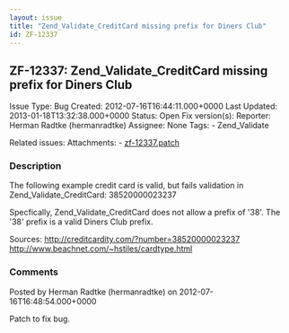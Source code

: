 ```yaml
---
layout: issue
title: "Zend_Validate_CreditCard missing prefix for Diners Club"
id: ZF-12337
---
```


ZF-12337: Zend\_Validate\_CreditCard missing prefix for Diners Club
-------------------------------------------------------------------

 Issue Type: Bug Created: 2012-07-16T16:44:11.000+0000 Last Updated: 2013-01-18T13:32:38.000+0000 Status: Open Fix version(s): 
 Reporter:  Herman Radtke (hermanradtke)  Assignee:  None  Tags: - Zend\_Validate
 
 Related issues: 
 Attachments: - [zf-12337.patch](/issues/secure/attachment/15160/zf-12337.patch)
 
### Description

The following example credit card is valid, but fails validation in Zend\_Validate\_CreditCard: 38520000023237

Specfically, Zend\_Validate\_CreditCard does not allow a prefix of '38'. The '38' prefix is a valid Diners Club prefix.

Sources: <http://creditcardity.com/?number=38520000023237> <http://www.beachnet.com/~hstiles/cardtype.html>

 

 

### Comments

Posted by Herman Radtke (hermanradtke) on 2012-07-16T16:48:54.000+0000

Patch to fix bug.

 

 